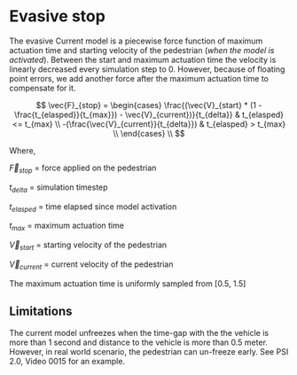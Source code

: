 # Evasive stop

The evasive 
Current model is a piecewise force function of maximum actuation time and starting velocity of the pedestrian (*when the model is activated*). Between the start and maximum actuation time the velocity is linearly decreased every simulation step to 0. However, because of floating point errors, we add another force after the maximum actuation time to compensate for it.


$$ \vec{F}_{stop} = 
    \begin{cases} 
      \frac{(\vec{V}_{start} * (1 - \frac{t_{elasped}}{t_{max}}) - \vec{V}_{current})}{t_{delta}} 
            & t_{elasped} <= t_{max} \\
      -(\frac{\vec{V}_{current}}{t_{delta}})
            & t_{elasped} > t_{max} \\
    \end{cases}
    \\
$$

Where,

$\vec{F}_{stop}$ = force applied on the pedestrian

$t_{delta}$ = simulation timestep

$t_{elasped}$ = time elapsed since model activation

$t_{max}$ = maximum actuation time

$\vec{V}_{start}$ = starting velocity of the pedestrian

$\vec{V}_{current}$ = current velocity of the pedestrian

The maximum actuation time is uniformly sampled from [0.5, 1.5]

## Limitations

The current model unfreezes when the time-gap with the the vehicle is more than 1 second and distance to the vehicle is more than 0.5 meter. However, in real world scenario, the pedestrian can un-freeze early. See PSI 2.0, Video 0015 for an example.
